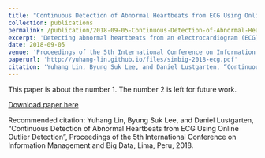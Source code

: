 ```yaml
---
title: "Continuous Detection of Abnormal Heartbeats from ECG Using Online Outlier Detection"
collection: publications
permalink: /publication/2018-09-05-Continuous-Detection-of-Abnormal-Heartbeats-from-ECG-Using-Online-Outlier-Detection
excerpt: 'Detecting abnormal heartbeats from an electrocardiogram (ECG) signal is an important problem studied extensively and yet is a difficult problem that defies a viable working solution, especially on a mobile platform which requires computationally efficient and yet accurate detection mechanism. In this project, a prototype system has been built to test the feasibility and efficacy of detecting abnormal ECG segments from an ECG data stream targeting a mobile device, where data are arriving continuously and indefinitely and are processed online incrementally and efficiently without being stored in memory.  The processing comprises three steps: (i) segmentation using R peak detection, (ii) feature extraction using discrete wavelet transform, and (iii) outlier detection using incremental online microclustering. Experiments conducted using real ambulatory ECG datasets showed satisfactory accuracy. In addition, comparing personalized detection (tuned separately for each patient's ECG datasets) and non-personalized detection (tuned aggregated over all patients' datasets) confirms a definite advantage of personalized detection for ECG.'
date: 2018-09-05
venue: 'Proceedings of the 5th International Conference on Information Management and Big Data, Communications in Computer and Information Science, Springer'
paperurl: 'http://yuhang-lin.github.io/files/simbig-2018-ecg.pdf'
citation: 'Yuhang Lin, Byung Suk Lee, and Daniel Lustgarten, “Continuous Detection of Abnormal Heartbeats from ECG Using Online Outlier Detection”, Proceedings of the 5th International Conference on Information Management and Big Data, Lima, Peru, 2018'
---
```

This paper is about the number 1. The number 2 is left for future work.

[Download paper here](http://yuhang-lin.github.io/files/simbig-2018-ecg.pdf)

Recommended citation: Yuhang Lin, Byung Suk Lee, and Daniel Lustgarten, “Continuous Detection of Abnormal Heartbeats from ECG Using Online Outlier Detection”, Proceedings of the 5th International Conference on Information Management and Big Data, Lima, Peru, 2018.
